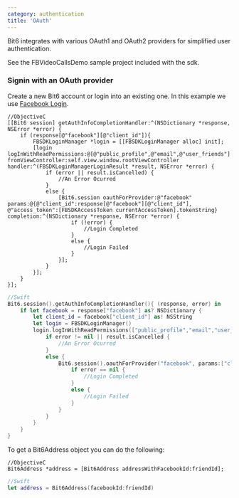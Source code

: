 ```yaml
---
category: authentication
title: 'OAuth'
---
```


Bit6 integrates with various OAuth1 and OAuth2 providers for simplified user authentication.

See the FBVideoCallsDemo sample project included with the sdk.

### Signin with an OAuth provider

Create a new Bit6 account or login into an existing one. In this example we use [Facebook Login](https://developers.facebook.com/docs/facebook-login/ios/).


```objc
//ObjectiveC
[[Bit6 session] getAuthInfoCompletionHandler:^(NSDictionary *response, NSError *error) {
    if (response[@"facebook"][@"client_id"]){
        FBSDKLoginManager *login = [[FBSDKLoginManager alloc] init];
        [login logInWithReadPermissions:@[@"public_profile",@"email",@"user_friends"] fromViewController:self.view.window.rootViewController handler:^(FBSDKLoginManagerLoginResult *result, NSError *error) {
            if (error || result.isCancelled) {
            	//An Error Ocurred
            }
            else {
                [Bit6.session oauthForProvider:@"facebook" params:@{@"client_id":response[@"facebook"][@"client_id"], @"access_token":[FBSDKAccessToken currentAccessToken].tokenString} completion:^(NSDictionary *response, NSError *error) {
                    if (!error) {
                        //Login Completed
                    }
                    else {
                        //Login Failed
                    }
                }];
            }
        }];
    }
}];
```
```swift
//Swift
Bit6.session().getAuthInfoCompletionHandler(){ (response, error) in
    if let facebook = response["facebook"] as? NSDictionary {
    	let client_id = facebook["client_id"] as! NSString
		let login = FBSDKLoginManager()
        login.logInWithReadPermissions(["public_profile","email","user_friends"], fromViewController:self.view.window!.rootViewController) { (result, error) in
            if error != nil || result.isCancelled {
                //An Error Ocurred
            }
            else {
            	Bit6.session().oauthForProvider("facebook", params:["client_id":client_id, "access_token":FBSDKAccessToken.currentAccessToken().tokenString]){ (response, error) in
                    if error == nil {
                        //Login Completed
                    }
                    else {
                        //Login Failed
                    }
                }
            }
        }
    }
}
```

To get a Bit6Address object you can do the following:

```objc
//ObjectiveC
Bit6Address *address = [Bit6Address addressWithFacebookId:friendId];
```
```swift
//Swift
let address = Bit6Address(facebookId:friendId)
```
